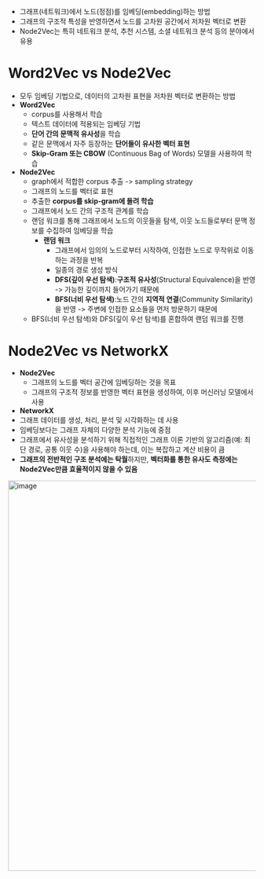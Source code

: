 - 그래프(네트워크)에서 노드(정점)를 임베딩(embedding)하는 방법
- 그래프의 구조적 특성을 반영하면서 노드를 고차원 공간에서 저차원 벡터로 변환
- Node2Vec는 특히 네트워크 분석, 추천 시스템, 소셜 네트워크 분석 등의 분야에서 유용

# Word2Vec vs Node2Vec
- 모두 임베딩 기법으로, 데이터의 고차원 표현을 저차원 벡터로 변환하는 방법
- **Word2Vec**
  - corpus를 사용해서 학습
  - 텍스트 데이터에 적용되는 임베딩 기법
  - **단어 간의 문맥적 유사성**을 학습
  - 같은 문맥에서 자주 등장하는 **단어들이 유사한 벡터 표현**
  - **Skip-Gram 또는 CBOW** (Continuous Bag of Words) 모델을 사용하여 학습
- **Node2Vec**
  - graph에서 적합한 corpus 추출 -> sampling strategy
  - 그래프의 노드를 벡터로 표현
  - 추출한 **corpus를 skip-gram에 돌려 학습**
  - 그래프에서 노드 간의 구조적 관계를 학습
  - 랜덤 워크를 통해 그래프에서 노드의 이웃들을 탐색, 이웃 노드들로부터 문맥 정보를 수집하여 임베딩을 학습
    - **랜덤 워크**
      - 그래프에서 임의의 노드로부터 시작하여, 인접한 노드로 무작위로 이동하는 과정을 반복
      - 일종의 경로 생성 방식
      - **DFS(깊이 우선 탐색)**:**구조적 유사성**(Structural Equivalence)을 반영 -> 가능한 깊이까지 들어가기 때문에
      - **BFS(너비 우선 탐색)**:노드 간의 **지역적 연결**(Community Similarity)을 반영 -> 주변에 인접한 요소들을 먼저 방문하기 때문에
  - BFS(너비 우선 탐색)와 DFS(깊이 우선 탐색)를 혼합하여 랜덤 워크를 진행

# Node2Vec vs NetworkX
- **Node2Vec**
  - 그래프의 노드를 벡터 공간에 임베딩하는 것을 목표
  - 그래프의 구조적 정보를 반영한 벡터 표현을 생성하여, 이후 머신러닝 모델에서 사용
-  **NetworkX**  
  - 그래프 데이터를 생성, 처리, 분석 및 시각화하는 데 사용  
  - 임베딩보다는 그래프 자체의 다양한 분석 기능에 중점  
  - 그래프에서 유사성을 분석하기 위해 직접적인 그래프 이론 기반의 알고리즘(예: 최단 경로, 공통 이웃 수)을 사용해야 하는데, 이는 복잡하고 계산 비용이 큼  
  - **그래프의 전반적인 구조 분석에는 탁월**하지만, **벡터화를 통한 유사도 측정에는 Node2Vec만큼 효율적이지 않을 수 있음**  

    
  <img width="795" alt="image" src="https://github.com/user-attachments/assets/532b4960-d157-482e-8bda-24b62c49e8e3">
  
  
